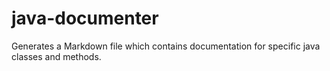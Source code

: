 # java-documenter
Generates a Markdown file which contains documentation for specific java classes and methods.
